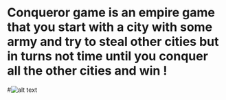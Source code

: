 # Conqueror game is an empire game that you start with a city with some army and try to steal other cities but in turns not time until you conquer all the other cities and win !
#![alt text](http://lol-stats.net/uploads/RsEsS771OVPeAjiqswW5Rs7u9CShgwgMAH0eunea.jpeg)
